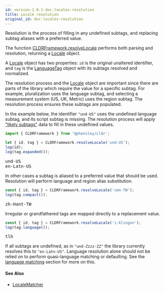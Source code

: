 ```yaml
---
id: version-1.0.1-doc-locales-resolution
title: Locale resolution
original_id: doc-locales-resolution
---
```


Resolution is the process of filling in any undefined subtags, and replacing subtag aliases with a preferred value.

The function [CLDRFramework.resolveLocale](api-cldrframework.html#resolvelocale) performs both parsing and resolution, returning a [Locale](api-locale.html) object.

A [Locale](api-locale.html) object has two properties: `id` is the original unaltered identifier, and `tag` is the [LanguageTag](api-languagetag.html) object with its subtags resolved and normalized.

The resolution process and the [Locale](api-locale.html) object are important since there are parts of the library which require the value for a specific subtag. For example, pluralization uses the language subtag, and selecting a measurement system (US, UK, Metric) uses the region subtag. The resolution process ensures these subtags are populated.

In the example below, the identifier `"und-US"` uses the undefined language subtag, and its script subtag is missing. The resolution process will apply ["likely subtags"](https://www.unicode.org/reports/tr35/tr35.html#Likely_Subtags) data to fill in these undefined values.

```typescript
import { CLDRFramework } from '@phensley/cldr';

let { id, tag } = CLDRFramework.resolveLocale('und-US');
log(id);
log(tag.expanded());
```
<pre class="output">
und-US
en-Latn-US
</pre>

In other cases a subtag is aliased to a preferred value that should be used. Resolution will perform language and region alias substitution.

```typescript
const { id, tag } = CLDRFramework.resolveLocale('cmn-TW');
log(tag.compact());
```
<pre class="output">
zh-Hant-TW
</pre>

Irregular or grandfathered tags are mapped directly to a replacement value.

```typescript
const { id, tag } = CLDRFramework.resolveLocale('i-klingon');
log(tag.language());
```
<pre class="output">
tlh
</pre>

If all subtags are undefined, as in `"und-Zzzz-ZZ"` the library currently resolves this to `"en-Latn-US"`. Language resolution alone should not be relied on to perform quasi-language matching or defaulting. See the [language matching](doc-locales-matching.html) section for more on this.


#### See Also
  * [LocaleMatcher](api-localematcher.html)
